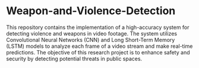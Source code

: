 # Weapon-and-Violence-Detection
This repository contains the implementation of a high-accuracy system for detecting violence and weapons in video footage. The system utilizes Convolutional Neural Networks (CNN) and Long Short-Term Memory (LSTM) models to analyze each frame of a video stream and make real-time predictions. The objective of this research project is to enhance safety and security by detecting potential threats in public spaces.
